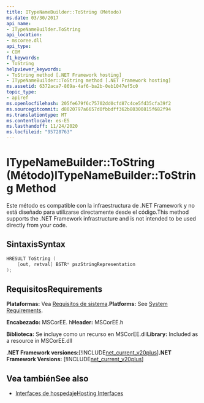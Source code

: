 ```yaml
---
title: ITypeNameBuilder::ToString (Método)
ms.date: 03/30/2017
api_name:
- ITypeNameBuilder.ToString
api_location:
- mscoree.dll
api_type:
- COM
f1_keywords:
- ToString
helpviewer_keywords:
- ToString method [.NET Framework hosting]
- ITypeNameBuilder::ToString method [.NET Framework hosting]
ms.assetid: 6372aca7-869a-4af6-ba2b-0eb1047ef5c0
topic_type:
- apiref
ms.openlocfilehash: 205fe679f6c75702dd0cfd87c4ce5fd35cfa39f2
ms.sourcegitcommit: d8020797a6657d0fbbdff362b80300815f682f94
ms.translationtype: MT
ms.contentlocale: es-ES
ms.lasthandoff: 11/24/2020
ms.locfileid: "95728763"
---
```

# <a name="itypenamebuildertostring-method"></a><span data-ttu-id="d13eb-102">ITypeNameBuilder::ToString (Método)</span><span class="sxs-lookup"><span data-stu-id="d13eb-102">ITypeNameBuilder::ToString Method</span></span>

<span data-ttu-id="d13eb-103">Este método es compatible con la infraestructura de .NET Framework y no está diseñado para utilizarse directamente desde el código.</span><span class="sxs-lookup"><span data-stu-id="d13eb-103">This method supports the .NET Framework infrastructure and is not intended to be used directly from your code.</span></span>  
  
## <a name="syntax"></a><span data-ttu-id="d13eb-104">Sintaxis</span><span class="sxs-lookup"><span data-stu-id="d13eb-104">Syntax</span></span>  
  
```cpp  
HRESULT ToString (  
    [out, retval] BSTR* pszStringRepresentation  
);  
```  
  
## <a name="requirements"></a><span data-ttu-id="d13eb-105">Requisitos</span><span class="sxs-lookup"><span data-stu-id="d13eb-105">Requirements</span></span>  

 <span data-ttu-id="d13eb-106">**Plataformas:** Vea [Requisitos de sistema](../../get-started/system-requirements.md).</span><span class="sxs-lookup"><span data-stu-id="d13eb-106">**Platforms:** See [System Requirements](../../get-started/system-requirements.md).</span></span>  
  
 <span data-ttu-id="d13eb-107">**Encabezado:** MSCorEE. h</span><span class="sxs-lookup"><span data-stu-id="d13eb-107">**Header:** MSCorEE.h</span></span>  
  
 <span data-ttu-id="d13eb-108">**Biblioteca:** Se incluye como un recurso en MSCorEE.dll</span><span class="sxs-lookup"><span data-stu-id="d13eb-108">**Library:** Included as a resource in MSCorEE.dll</span></span>  
  
 <span data-ttu-id="d13eb-109">**.NET Framework versiones:**[!INCLUDE[net_current_v20plus](../../../../includes/net-current-v20plus-md.md)]</span><span class="sxs-lookup"><span data-stu-id="d13eb-109">**.NET Framework Versions:** [!INCLUDE[net_current_v20plus](../../../../includes/net-current-v20plus-md.md)]</span></span>  
  
## <a name="see-also"></a><span data-ttu-id="d13eb-110">Vea también</span><span class="sxs-lookup"><span data-stu-id="d13eb-110">See also</span></span>

- [<span data-ttu-id="d13eb-111">Interfaces de hospedaje</span><span class="sxs-lookup"><span data-stu-id="d13eb-111">Hosting Interfaces</span></span>](hosting-interfaces.md)

